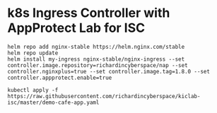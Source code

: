 # k8s Ingress Controller with AppProtect Lab for ISC

```
helm repo add nginx-stable https://helm.nginx.com/stable
helm repo update
helm install my-ingress nginx-stable/nginx-ingress --set controller.image.repository=richardincyberspace/nap --set controller.nginxplus=true --set controller.image.tag=1.8.0 --set controller.appprotect.enable=true
```

```
kubectl apply -f https://raw.githubusercontent.com/richardincyberspace/kiclab-isc/master/demo-cafe-app.yaml
```